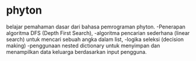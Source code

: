 # phyton
belajar pemahaman dasar dari bahasa pemrograman phyton.
-Penerapan algoritma DFS (Depth First Search),
-algoritma pencarian sederhana (linear search) untuk mencari sebuah angka dalam list,
-logika seleksi (decision making)
-penggunaan nested dictionary untuk menyimpan dan menampilkan data keluarga berdasarkan input pengguna.
